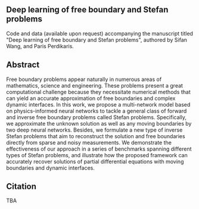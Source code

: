 ## Deep learning of free boundary and Stefan problems

Code and data (available upon request) accompanying the manuscript titled "Deep learning of free boundary and Stefan problems", authored by Sifan Wang, and Paris Perdikaris.

## Abstract

Free boundary problems appear naturally in numerous areas of mathematics, science and engineering. These
problems present a great computational challenge because they necessitate numerical methods that can yield an accurate approximation of free boundaries and complex dynamic interfaces. In this work, we propose a multi-network model based on physics-informed neural networks to tackle a general class of forward and inverse free boundary problems called Stefan problems. Specifically, we approximate the unknown solution as well as any moving boundaries by two deep neural networks. Besides, we formulate a new type of inverse Stefan problems that aim to reconstruct the solution and free boundaries directly from sparse and noisy measurements. We demonstrate the effectiveness of our approach in a series of benchmarks spanning different types of Stefan problems, and illustrate how the proposed framework can accurately recover solutions of  partial differential equations with moving boundaries and dynamic interfaces.

## Citation

TBA
